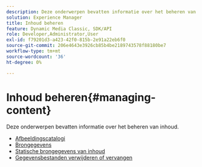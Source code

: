 ```yaml
---
description: Deze onderwerpen bevatten informatie over het beheren van inhoud.
solution: Experience Manager
title: Inhoud beheren
feature: Dynamic Media Classic, SDK/API
role: Developer,Administrator,User
exl-id: f79201d3-a423-42f0-815b-2e91a22eb6f0
source-git-commit: 206e4643e3926cb85b4be2189743578f88180be7
workflow-type: tm+mt
source-wordcount: '36'
ht-degree: 0%

---
```


# Inhoud beheren{#managing-content}

Deze onderwerpen bevatten informatie over het beheren van inhoud.

* [Afbeeldingscatalogi](c-image-catalogs.md)
* [Brongegevens](r-source-data.md)
* [Statische brongegevens van inhoud](c-static-content-source-data.md)
* [Gegevensbestanden verwijderen of vervangen](c-deleting-or-replacing-data-files.md)
